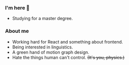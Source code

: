 ### I'm here 👋

- Studying for a master degree.

### About me 

- Working hard for React and something about frontend.
- Being interested in linguistics.
- A green hand of motion graph design.
- Hate the things human can't control. ~~(It's you, physics.)~~


<!--
**Tackoil/Tackoil** is a ✨ _special_ ✨ repository because its `README.md` (this file) appears on your GitHub profile.

Here are some ideas to get you started:

- 🔭 I’m currently working on ...
- 🌱 I’m currently learning ...
- 👯 I’m looking to collaborate on ...
- 🤔 I’m looking for help with ...
- 💬 Ask me about ...
- 📫 How to reach me: ...
- 😄 Pronouns: ...
- ⚡ Fun fact: ...
-->
